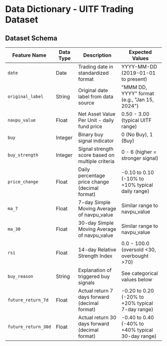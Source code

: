 # Data Dictionary - UITF Trading Dataset

## Dataset Schema

| Feature Name | Data Type | Description | Expected Values |
|--------------|-----------|-------------|-----------------|
| `date` | Date | Trading date in standardized format | YYYY-MM-DD (2019-01-01 to present) |
| `original_label` | String | Original date label from data source | "MMM DD, YYYY" format (e.g., "Jan 15, 2024") |
| `navpu_value` | Float | Net Asset Value Per Unit - daily fund price | 0.50 - 3.00 (typical UITF range) |
| `buy` | Integer | Binary buy signal indicator | 0 (No Buy), 1 (Buy) |
| `buy_strength` | Integer | Signal strength score based on multiple criteria | 0 - 6 (higher = stronger signal) |
| `price_change` | Float | Daily percentage price change (decimal format) | -0.10 to 0.10 (-10% to +10% typical daily range) |
| `ma_7` | Float | 7-day Simple Moving Average of navpu_value | Similar range to navpu_value |
| `ma_30` | Float | 30-day Simple Moving Average of navpu_value | Similar range to navpu_value |
| `rsi` | Float | 14-day Relative Strength Index | 0.0 - 100.0 (oversold <30, overbought >70) |
| `buy_reason` | String | Explanation of triggered buy signals | See categorical values below |
| `future_return_7d` | Float | Actual return 7 days forward (decimal format) | -0.20 to 0.20 (-20% to +20% typical 7-day range) |
| `future_return_30d` | Float | Actual return 30 days forward (decimal format) | -0.40 to 0.40 (-40% to +40% typical 30-day range) |
